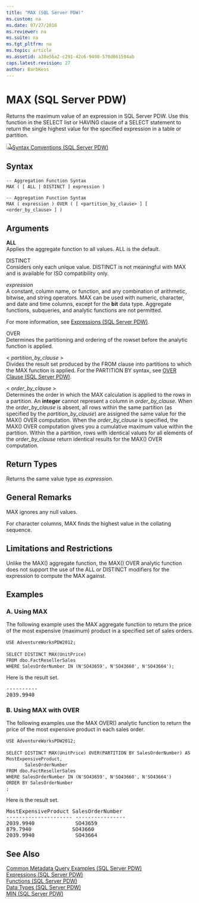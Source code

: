 ```yaml
---
title: "MAX (SQL Server PDW)"
ms.custom: na
ms.date: 07/27/2016
ms.reviewer: na
ms.suite: na
ms.tgt_pltfrm: na
ms.topic: article
ms.assetid: a38e56a2-c291-42c6-9498-578d861594ab
caps.latest.revision: 27
author: BarbKess
---
```

# MAX (SQL Server PDW)
Returns the maximum value of an expression in SQL Server PDW. Use this function in the SELECT list or HAVING clause of a SELECT statement to return the single highest value for the specified expression in a table or partition.  
  
![Topic link icon](../../mpp/sqlpdw/media/Topic_Link.gif "Topic_Link")[Syntax Conventions &#40;SQL Server PDW&#41;](../../mpp/sqlpdw/syntax-conventions-sql-server-pdw.md)  
  
## Syntax  
  
```  
-- Aggregation Function Syntax  
MAX ( [ ALL | DISTINCT ] expression )  
```  
  
```  
-- Aggregation Function Syntax   
MAX ( expression ) OVER ( [ <partition_by_clause> ] [ <order_by_clause> ] )  
```  
  
## Arguments  
**ALL**  
Applies the aggregate function to all values. ALL is the default.  
  
DISTINCT  
Considers only each unique value. DISTINCT is not meaningful with MAX and is available for ISO compatibility only.  
  
*expression*  
A constant, column name, or function, and any combination of arithmetic, bitwise, and string operators. MAX can be used with numeric, character, and date and time columns, except for the **bit** data type. Aggregate functions, subqueries, and analytic functions are not permitted.  
  
For more information, see [Expressions &#40;SQL Server PDW&#41;](../../mpp/sqlpdw/expressions-sql-server-pdw.md).  
  
OVER  
Determines the partitioning and ordering of the rowset before the analytic function is applied.  
  
< *partition_by_clause* >  
Divides the result set produced by the FROM clause into partitions to which the MAX function is applied. For the PARTITION BY syntax, see [OVER Clause &#40;SQL Server PDW&#41;](../../mpp/sqlpdw/over-clause-sql-server-pdw.md).  
  
< *order_by_clause* >  
Determines the order in which the MAX calculation is applied to the rows in a partition. An **integer** cannot represent a column in *order_by_clause*. When the *order_by_clause* is absent, all rows within the same partition (as specified by the *partition_by_clause*) are assigned the same value for the MAX() OVER computation. When the *order_by_clause* is specified, the MAX() OVER computation gives you a cumulative maximum value within the partition. Within the a partition, rows with identical values for all elements of the *order_by_clause* return identical results for the MAX() OVER computation.  
  
## Return Types  
Returns the same value type as *expression*.  
  
## General Remarks  
MAX ignores any null values.  
  
For character columns, MAX finds the highest value in the collating sequence.  
  
## Limitations and Restrictions  
Unlike the MAX() aggregate function, the MAX() OVER analytic function does not support the use of the ALL or DISTINCT modifiers for the expression to compute the MAX against.  
  
## Examples  
  
### A. Using MAX  
The following example uses the MAX aggregate function to return the price of the most expensive (maximum) product in a specified set of sales orders.  
  
```  
USE AdventureWorksPDW2012;  
  
SELECT DISTINCT MAX(UnitPrice)   
FROM dbo.FactResellerSales   
WHERE SalesOrderNumber IN (N'SO43659', N'SO43660', N'SO43664');  
```  
  
Here is the result set.  
  
<pre>----------  
2039.9940</pre>  
  
### B. Using MAX with OVER  
The following examples use the MAX OVER() analytic function to return the price of the most expensive product in each sales order.  
  
```  
USE AdventureWorksPDW2012;  
  
SELECT DISTINCT MAX(UnitPrice) OVER(PARTITION BY SalesOrderNumber) AS MostExpensiveProduct,  
       SalesOrderNumber  
FROM dbo.FactResellerSales    
WHERE SalesOrderNumber IN (N'SO43659', N'SO43660', N'SO43664')  
ORDER BY SalesOrderNumber  
;  
```  
  
Here is the result set.  
  
<pre>MostExpensiveProduct SalesOrderNumber  
--------------------- ----------------  
2039.9940             SO43659  
879.7940             SO43660  
2039.9940             SO43664</pre>  
  
## See Also  
[Common Metadata Query Examples &#40;SQL Server PDW&#41;](../../mpp/sqlpdw/common-metadata-query-examples-sql-server-pdw.md)  
[Expressions &#40;SQL Server PDW&#41;](../../mpp/sqlpdw/expressions-sql-server-pdw.md)  
[Functions &#40;SQL Server PDW&#41;](../../mpp/sqlpdw/functions-sql-server-pdw.md)  
[Data Types &#40;SQL Server PDW&#41;](../../mpp/sqlpdw/data-types-sql-server-pdw.md)  
[MIN &#40;SQL Server PDW&#41;](../../mpp/sqlpdw/min-sql-server-pdw.md)  
  
